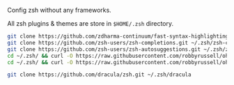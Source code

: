 Config zsh without any frameworks.

All zsh plugins & themes are store in `$HOME/.zsh` directory.


```bash
git clone https://github.com/zdharma-continuum/fast-syntax-highlighting.git ~/.zsh/fast-syntax-highlighting
git clone https://github.com/zsh-users/zsh-completions.git ~/.zsh/zsh-completions
git clone https://github.com/zsh-users/zsh-autosuggestions.git ~/.zsh/zsh-autosuggestions
cd ~/.zsh/ && curl -O https://raw.githubusercontent.com/robbyrussell/oh-my-zsh/master/lib/history.zsh
cd ~/.zsh/ && curl -O https://raw.githubusercontent.com/robbyrussell/oh-my-zsh/master/lib/key-bindings.zsh

git clone https://github.com/dracula/zsh.git ~/.zsh/dracula
```